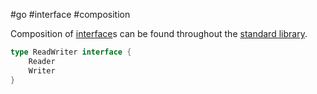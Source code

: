 #go #interface #composition

Composition of [interface](/techstack/go/interface.md)s can be found throughout the [standard library](/standard%20library).
``` go
type ReadWriter interface {
	Reader
	Writer
}
```